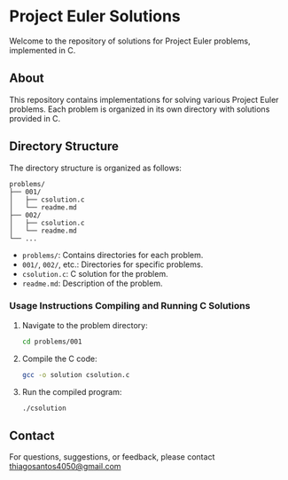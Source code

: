 # Project Euler Solutions

Welcome to the repository of solutions for Project Euler problems, implemented in C.

## About

This repository contains implementations for solving various Project Euler problems. Each problem is organized in its own directory with solutions provided in C.

## Directory Structure

The directory structure is organized as follows:

```
problems/
├── 001/
│   ├── csolution.c
│   └── readme.md
├── 002/
│   ├── csolution.c
│   └── readme.md
└── ...
```

- `problems/`: Contains directories for each problem.
- `001/`, `002/`, etc.: Directories for specific problems.
- `csolution.c`: C solution for the problem.
- `readme.md`: Description of the problem.

### Usage Instructions Compiling and Running C Solutions

1. Navigate to the problem directory:

   ```sh
   cd problems/001
   ```

2. Compile the C code:

   ```sh
   gcc -o solution csolution.c
   ```

3. Run the compiled program:

   ```sh
   ./csolution
   ```

## Contact

For questions, suggestions, or feedback, please contact [thiagosantos4050@gmail.com](mailto:thiagosantos4050@gmail.com)